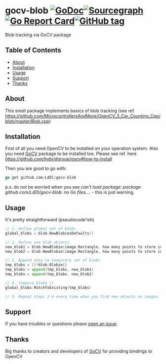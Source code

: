 # gocv-blob [![GoDoc](https://godoc.org/github.com/LdDl/gocv-blob?status.svg)](https://godoc.org/github.com/LdDl/gocv-blob)[![Sourcegraph](https://sourcegraph.com/github.com/LdDl/gocv-blob/-/badge.svg)](https://sourcegraph.com/github.com/LdDl/gocv-blob?badge)[![Go Report Card](https://goreportcard.com/badge/github.com/LdDl/gocv-blob)](https://goreportcard.com/report/github.com/LdDl/gocv-blob)[![GitHub tag](https://img.shields.io/github/tag/LdDl/gocv-blob.svg)](https://github.com/LdDl/gocv-blob/releases)
Blob tracking via GoCV package

## Table of Contents

- [About](#about)
- [Installation](#usage)
- [Usage](#usage)
- [Support](#support)
- [Thanks](#thanks)

## About
This small package implements basics of blob tracking (see ref. https://github.com/MicrocontrollersAndMore/OpenCV_3_Car_Counting_Cpp/blob/master/Blob.cpp)

## Installation

First of all you need OpenCV to be installed on your operation system. Also you need [GoCV](https://github.com/hybridgroup/gocv) package to be installed too. Please see ref. here https://github.com/hybridgroup/gocv#how-to-install

Then you are good to go with:
```go
go get github.com/LdDl/gocv-blob
```

p.s. do not be worried when you see *can't load package: package github.com/LdDl/gocv-blob: no Go files....* - this is just warning.

## Usage

It's pretty straightforward (pseudocode'ish)
```go
// 1. Define global set of blobs
global_blobs = blob.NewBlobiesDefaults()

// 2. Define new blob objects
new_blob1 = blob.NewBlobie(image.Rectangle, how many points to store in track, class ID of object , class name of object)
new_blob2 = blob.NewBlobie(image.Rectangle, how many points to store in track, class ID of object , class name of object)

// 3. Append data to temporary set of blobs
tmp_blobs = []*blob.Blobie{}
tmp_blobs = append(tmp_blobs, new_blob1)
tmp_blobs = append(tmp_blobs, new_blob2)

// 4. Compare blobs ()
global_blobs.MatchToExisting(tmp_blobs)

// 5. Repeat steps 2-4 every time when you find new objects on images. MatchToExisting() will update existing blobs and register new ones.
```

## Support

If you have troubles or questions please [open an issue](https://github.com/LdDl/gocv-blob/issues/new).

## Thanks
Big thanks to creators and developers of [GoCV](https://gocv.io/) for providing bindings to OpenCV
